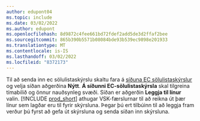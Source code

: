 ```yaml
---
author: edupont04
ms.topic: include
ms.date: 03/02/2022
ms.author: edupont
ms.openlocfilehash: 8d9872c4fee661bd72fdef2add5de3d2ffaf2bee
ms.sourcegitcommit: 865b390b5571b08084bde93b539ec9898e201933
ms.translationtype: MT
ms.contentlocale: is-IS
ms.lasthandoff: 03/02/2022
ms.locfileid: "8372173"
---
```

Til að senda inn ec sölulistaskýrslu skaltu fara á [síðuna EC sölulistaskýrslur](https://businesscentral.dynamics.com?page=321) og velja síðan aðgerðina **Nýtt**. **Á síðunni EC-sölulistaskýrsla** skal tilgreina tímabilið og önnur nauðsynleg svæði. Síðan er aðgerðin **Leggja til línur** valin. [!INCLUDE [prod_short](../includes/prod_short.md)] athugar VSK-færslurnar til að reikna út þær línur sem lagðar eru til fyrir skýrsluna. Þegar þú ert tilbúinn til að leggja fram verður þú fyrst að gefa út skýrsluna og senda síðan inn skýrsluna.
